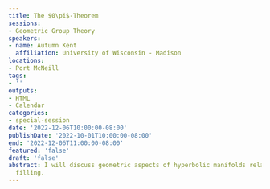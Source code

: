 ```yaml
---
title: The $0\pi$-Theorem
sessions:
- Geometric Group Theory
speakers:
- name: Autumn Kent
  affiliation: University of Wisconsin - Madison
locations:
- Port McNeill
tags:
- ''
outputs:
- HTML
- Calendar
categories:
- special-session
date: '2022-12-06T10:00:00-08:00'
publishDate: '2022-10-01T10:00:00-08:00'
end: '2022-12-06T11:00:00-08:00'
featured: 'false'
draft: 'false'
abstract: I will discuss geometric aspects of hyperbolic manifolds related to Dehn
  filling.
---
```

